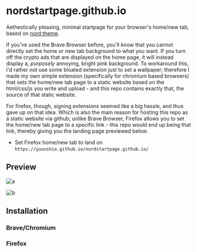 # nordstartpage.github.io
Aethestically pleasing, minimal startpage for your browser's home/new tab, based on [nord theme](https://www.nordtheme.com/).

If you've used the Brave Browser before, you'll know that you cannot directly set the home or new tab background to what you want. If you turn off the crypto ads that are displayed on the home page, it will instead display a, *purposely* annoying, bright pink background. To workaround this, I'd rather *not* use some bloated extension just to set a wallpaper; therefore I made my own simple extension (specifically for chromium based browsers) that sets the home/new tab page to a static website based on the html/css/js you write and upload - and this repo contains exactly that, the source of that static website.

For firefox, though, signing extensions seemed like a big hassle, and thus gave up on that idea. Which is also the main reason for hosting this repo as a static website via github; unlike Brave Browser, Firefox allows you to set the home/new tab page to a specific link - this repo would end up being that link, thereby giving you the landing page previewed below.
- Set Firefox home/new tab to land on `https://yuuushio.github.io/nordstartpage.github.io/`

## Preview
![a](https://github.com/yuuushio/nordstartpage.github.io/blob/main/ico/preview_dark.png)

![b](https://github.com/yuuushio/nordstartpage.github.io/blob/main/ico/preview_light.png)

## Installation

### Brave/Chromium

### Firefox
